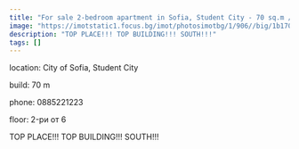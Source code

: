 ```yaml
---
title: "For sale 2-bedroom apartment in Sofia, Student City - 70 sq.m / 123,500 EUR :: imot.bg Ad"
image: "https://imotstatic1.focus.bg/imot/photosimotbg/1/906//big/1b170920204341906_Ks.jpg"
description: "TOP PLACE!!! TOP BUILDING!!! SOUTH!!!"
tags: []
---
```


location: City of Sofia, Student City

build: 70 m

phone: 0885221223

floor: 2-ри от 6

TOP PLACE!!! TOP BUILDING!!! SOUTH!!!


